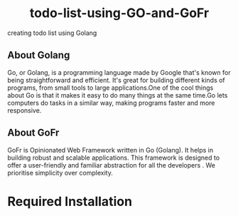 <h1 align="center"> todo-list-using-GO-and-GoFr </h1>




creating todo list using Golang




<h2>About Golang</h2>




Go, or Golang, is a programming language made by Google that's known for being straightforward and efficient. It's great for building different kinds of programs, from small tools to large applications.One of the cool things about Go is that it makes it easy to do many things at the same time.Go lets computers do tasks in a similar way, making programs faster and more responsive.


<h2>About GoFr</h2>

GoFr is Opinionated Web Framework written in Go (Golang). It helps in building robust and scalable applications. This framework is designed to offer a user-friendly and familiar abstraction for all the developers . We prioritise simplicity over complexity.


<h1>Required Installation</h1>

